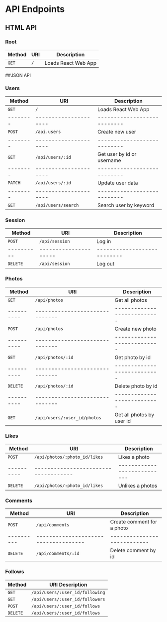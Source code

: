 # API Endpoints

## HTML API
### Root
| Method | URI | Description         |
|--------|-----|---------------------|
| `GET`  | `/` | Loads React Web App |

##JSON API
### Users
| Method | URI                 | Description               |
|--------|---------------------|---------------------------|
| `GET`  | `/`                 | Loads React Web App       |
|--------|---------------------|---------------------------|
| `POST` | `/api.users`        | Create new user           |
|--------|---------------------|---------------------------|
| `GET`  | `/api/users/:id`    | Get user by id or username|
|--------|---------------------|---------------------------|
| `PATCH`| `/api/users/:id`    | Update user data          |
|--------|---------------------|---------------------------|
| `GET`  | `/api/users/search` | Search user by keyword    |

### Session
| Method   | URI                 | Description               |
|----------|---------------------|---------------------------|
| `POST`   | `/api/session`      | Log in                    |
|----------|---------------------|---------------------------|
| `DELETE` | `/api/session`      | Log out                   |

### Photos
| Method | URI                            | Description               |
|----------|------------------------------|---------------------------|
| `GET`    | `/api/photos`                | Get all photos            |
|----------|------------------------------|---------------------------|
| `POST`   | `/api/photos`                | Create new photo          |
|----------|------------------------------|---------------------------|
| `GET`    | `/api/photos/:id`            | Get photo by id           |
|----------|------------------------------|---------------------------|
| `DELETE` | `/api/photos/:id`            | Delete photo by id        |
|----------|------------------------------|---------------------------|
| `GET`    | `/api/users/:user_id/photos` | Get all photos by user id |

### Likes
| Method   | URI                                | Description               |
|----------|------------------------------------|---------------------------|
| `POST`   | `/api/photos/:photo_id/likes`      | Likes a photo             |
|----------|------------------------------------|---------------------------|
| `DELETE` | `/api/photos/:photo_id/likes`      | Unlikes a photos          |

### Comments
| Method   | URI                                | Description               |
|----------|------------------------------------|---------------------------|
| `POST`   | `/api/comments`                    | Create comment for a photo|
|----------|------------------------------------|---------------------------|
| `DELETE` | `/api/comments/:id`                | Delete comment by id      |

### Follows
| Method	  | URI	Description                                                     |
|-----------|---------------------------------------------------------------------|
| `GET`	    | `/api/users/:user_id/following`	| Get all followings                |
| `GET`	    | `/api/users/:user_id/followers`	| Get all followers                 |
| `POST`	  | `/api/users/:user_id/follows`	  | Follow another user               |
| `DELETE`	| `/api/users/:user_id/follows`	  | Unfollow another user             |
